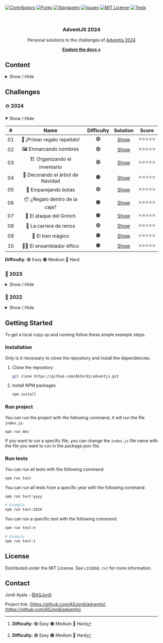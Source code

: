<a name="readme-top"></a>

[![Contributors][contributors-shield]][contributors-url]
[![Forks][forks-shield]][forks-url]
[![Stargazers][stars-shield]][stars-url]
[![Issues][issues-shield]][issues-url]
[![MIT License][license-shield]][license-url]
[![Tests][tests-shield]][tests-url]

<br />
<div align="center">
  <h3 align="center">AdventJS 2024</h3>
  Personal solutions to the challenges of <a href="https://adventjs.dev/">Adventjs 2024</a>
  <p align="center">
    <a href="https://github.com/ASJordi/adventjs/blob/main/README.md"><strong>Explore the docs »</strong></a>
  </p>
</div>

## Content

<details>
  <summary>Show / Hide</summary>
  <ol>
    <li><a href="#challenges">Challenges</a></li>
    <li>
      <a href="#getting-started">Getting Started</a>
      <ul>
        <li><a href="#installation">Installation</a></li>
        <li><a href="#run-project">Run project</a></li>
        <li><a href="#run-tests">Run tests</a></li>
      </ul>
    </li>
    <li><a href="#license">License</a></li>
    <li><a href="#contact">Contact</a></li>
  </ol>
</details>

## Challenges

### :snowman: 2024

<details open>
  <summary>Show / Hide</summary>

| #  |               Name               | Difficulty |          Solution          | Score |
|:--:|:--------------------------------:|:----------:|:--------------------------:|:-----:|
| 01 |   🎁 ¡Primer regalo repetido!    |     🟢     | [Show](src/2024/day-one/)  | ⭐⭐⭐⭐⭐ |
| 02 |      🖼️ Enmarcando nombres      |     🟢     | [Show](src/2024/day-two/)  | ⭐⭐⭐⭐⭐ |
| 03 |  🏗️ Organizando el inventario   |     🟢     | [Show](src/2024/day-three) | ⭐⭐⭐⭐⭐ |
| 04 | 🎄 Decorando el árbol de Navidad |     🟠     | [Show](src/2024/day-four)  | ⭐⭐⭐⭐⭐ |
| 05 |       👞 Emparejando botas       |     🟢     | [Show](src/2024/day-five)  | ⭐⭐⭐⭐⭐ |
| 06 |  📦 ¿Regalo dentro de la caja?   |     🟠     |  [Show](src/2024/day-six)  | ⭐⭐⭐⭐⭐ |
| 07 |     👹 El ataque del Grinch      |     🟠     | [Show](src/2024/day-seven) | ⭐⭐⭐⭐⭐ |
| 08 |      🦌 La carrera de renos      |     🟢     | [Show](src/2024/day-eight) | ⭐⭐⭐⭐⭐ |
| 09 |        🚂 El tren mágico         |     🟠     | [Show](src/2024/day-nine)  | ⭐⭐⭐⭐⭐ |
| 10 |   👩‍💻 El ensamblador élfico    |     🟠     |  [Show](src/2024/day-ten)  | ⭐⭐⭐⭐⭐ |

**Difficulty**: 🟢 Easy 🟠 Medium 🔴 Hard

</details>

### :christmas_tree: 2023

<details>
  <summary>Show / Hide</summary>

| #  |                        Name                         | Difficulty[^1] |             Solution              |
|:--:|:---------------------------------------------------:|:--------------:|:---------------------------------:|
| 01 |              ¡Primer regalo repetido!               |       🟢       |     [Show](src/2023/day-one/)     |
| 02 |           🏭 Ponemos en marcha la fábrica           |       🟢       |     [Show](src/2023/day-two/)     |
| 03 |                 😏 El elfo travieso                 |       🟢       |    [Show](src/2023/day-three)     |
| 04 |        😵‍💫 Dale la vuelta a los paréntesis        |       🟠       |     [Show](src/2023/day-four)     |
| 05 |              🛷 El CyberTruck de Santa              |       🟠       |     [Show](src/2023/day-five)     |
| 06 |                🦌 Los renos a prueba                |       🟢       |     [Show](src/2023/day-six)      |
| 07 |                 📦 Las cajas en 3D                  |       🟢       |    [Show](src/2023/day-seven)     |
| 08 |                 📦 Las cajas en 3D                  |       🟢       |    [Show](src/2023/day-seven)     |
| 09 |                🚦 Alterna las luces                 |       🟢       |     [Show](src/2023/day-nine)     |
| 10 |         🎄 Crea tu propio árbol de navidad          |       🟢       |     [Show](src/2023/day-ten)      |
| 11 |               📖 Los elfos estudiosos               |       🟠       |    [Show](src/2023/day-eleven)    |
| 12 |              📸 ¿Es una copia válida?               |       🟠       |    [Show](src/2023/day-twelve)    |
| 13 |               ⌚️ Calculando el tiempo               |       🟢       |   [Show](src/2023/day-thirteen)   |
| 14 |                 🚨 Evita la alarma                  |       🟠       |   [Show](src/2023/day-fourteen)   |
| 15 |                  ↔️ Robot autónomo                  |       🟠       |   [Show](src/2023/day-fifteen)    |
| 16 |               ❌ Despliegue en viernes               |       🟢       |   [Show](src/2023/day-sixteen)    |
| 17 |             🛷 Optimizando el alquiler              |       🟢       |  [Show](src/2023/day-seventeen)   |
| 18 |                 🔢 El reloj digital                 |       🔴       |   [Show](src/2023/day-eighteen)   |
| 19 |               💣 Enfrenta el sabotaje               |       🟠       |   [Show](src/2023/day-nineteen)   |
| 20 |              🏋️‍♂️ Distribuye el peso              |     🔴         |    [Show](src/2023/day-twenty)    |
| 21 |                 🪐 Mensaje binario                  |     🟠         |  [Show](src/2023/day-twenty-one)  |
| 22 |             🚂 Lenguaje de programación             |     🟢         |  [Show](src/2023/day-twenty-two)  |
| 23 |              🍽️ La comida de Navidad               |     🟢         | [Show](src/2023/day-twenty-three) |
| 24 |              🪜 Brincos en la escalera              |     🟠         | [Show](src/2023/day-twenty-four)  |
| 25 |              🗺️ Calculando distancias              |     🟠         | [Show](src/2023/day-twenty-five)  |

[^1]: **Difficulty**: 🟢 Easy 🟠 Medium 🔴 Hard

</details>

### :santa: 2022

<details>
<summary>Show / Hide</summary>

|  #  |                  Name                             | Difficulty[^1] |                                       Solution                                  |
| :-: | :-----------------------------------------------: | :------------: |  :--------------------------------------------------------------------------: |
| 01  |    Automating Christmas gift wrapping!            |       🟢       | [Solution](src/day-one) |
| 02  |  Nobody wants to do extra hours at work           |       🟢       | [Solution](src/day-two) |
| 03  |     How many packs of gifts can Santa carry?      |       🟢       | [Solution](src/day-three) |
| 04  |      Box inside a box and another...              |       🟠       | [Solution](src/day-four) |
| 05  |            Optimizing Santa's trips               |       🔴       | [Solution](src/day-five) |
| 06  |             Creating xmas decorations             |       🟠       | [Solution](src/day-six) |
| 07  |             Doing gifts inventory                 |       🟢       | [Solution](src/day-seven) |
| 08  |             We need a mechanic!                   |       🟠       | [Solution](src/day-eight) |
| 09  |             Crazy Xmas lights                     |       🟢       | [Solution](src/day-nine) |
| 10  |    The Santa Claus sleigh jump                    |       🟠       | [Solution](src/day-ten) |
| 11  |          Santa Claus is Scrum Master              |       🔴       | [Solution](src/day-eleven) |
| 12  |          Electric sleighs, wow!                   |       🟠       | [Solution](src/day-twelve) |
| 13  |          Backups for Santa Claus files            |       🟢       | [Solution](src/day-thirteen) |
| 14  |              The best path                        |       🟠       | [Solution](src/day-fourteen) |
| 15  |              Decorating the Christmas tree        |       🟠       | [Solution](src/day-fifteen) |
| 16  |              Fixing Santa Claus' letters          |       🔴       | [Solution](src/day-sixteen) |
| 17  |               Carrying gifts in bags              |       🟠       | [Solution](src/day-seventeen) |
| 18  |               We ran out of ink!                  |       🟢       | [Solution](src/day-eighteen) |
| 19  |               Sorting the toys!                   |       🟢       | [Solution](src/day-nineteen) |
| 20  |               More challenging trips              |       🔴       | [Solution](src/day-twenty) |
| 21  |               Creating the gifts table            |       🟠       | [Solution](src/day-twenty-one) |
| 22  |               The lights in sync                  |       🟢       | [Solution](src/day-twenty-two) |
| 23  |               Santa Claus Compiler                |       🔴       | [Solution](src/day-twenty-three) |
| 24  |          The last challenge is a maze             |       🔴       | [Solution](src/day-twenty-four) |

[^1]: **Difficulty**: 🟢 Easy 🟠 Medium 🔴 Hard

</details>

## Getting Started

To get a local copy up and running follow these simple example steps.

### Installation

Only is it necessary to clone the repository and install the dependencies.

1. Clone the repository
   ```sh
   git clone https://github.com/ASJordi/adventjs.git
   ```
2. Install NPM packages
   ```sh
   npm install
   ```

### Run project

You can run the project with the following command, it will run the file `index.js`:

```sh
npm run dev
```

If you want to run a specific file, you can change the `index.js` file name with the file you want to run in the package.json file.

### Run tests

You can run all tests with the following command:

```sh
npm run test
```

You can run all tests from a specific year with the following command:

```sh
npm run test:yyyy

# Example
npm run test:2024
```

You can run a specific test with the following command:

```sh
npm run test:n

# Example
npm run test:1
```

## License

Distributed under the MIT License. See `LICENSE.txt` for more information.

## Contact

Jordi Ayala - [@ASJordi](https://twitter.com/ASJordi)

Project link: [https://github.com/ASJordi/adventjs](https://github.com/ASJordi/adventjs)

[contributors-shield]: https://img.shields.io/github/contributors/ASJordi/adventjs.svg?style=for-the-badge
[contributors-url]: https://github.com/ASJordi/adventjs/graphs/contributors
[forks-shield]: https://img.shields.io/github/forks/ASJordi/adventjs.svg?style=for-the-badge
[forks-url]: https://github.com/ASJordi/adventjs/network/members
[stars-shield]: https://img.shields.io/github/stars/ASJordi/adventjs.svg?style=for-the-badge
[stars-url]: https://github.com/ASJordi/adventjs/stargazers
[issues-shield]: https://img.shields.io/github/issues/ASJordi/adventjs.svg?style=for-the-badge
[issues-url]: https://github.com/ASJordi/adventjs/issues
[license-shield]: https://img.shields.io/github/license/ASJordi/adventjs.svg?style=for-the-badge
[license-url]: https://github.com/ASJordi/adventjs/blob/master/LICENSE
[tests-shield]: https://img.shields.io/github/actions/workflow/status/asjordi/adventjs/tests.yml?branch=mglain&label=Tests&style=for-the-badge
[tests-url]: https://github.com/ASJordi/adventjs/actions
